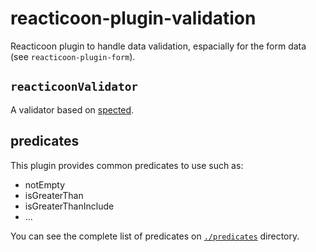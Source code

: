 # reacticoon-plugin-validation

Reacticoon plugin to handle data validation, espacially for the form data (see `reacticoon-plugin-form`).

## `reacticoonValidator`

A validator based on [spected](https://github.com/25th-floor/spected).

## predicates

This plugin provides common predicates to use such as:

- notEmpty
- isGreaterThan
- isGreaterThanInclude
- ...

You can see the complete list of predicates on [`./predicates`]('./predicates') directory.
